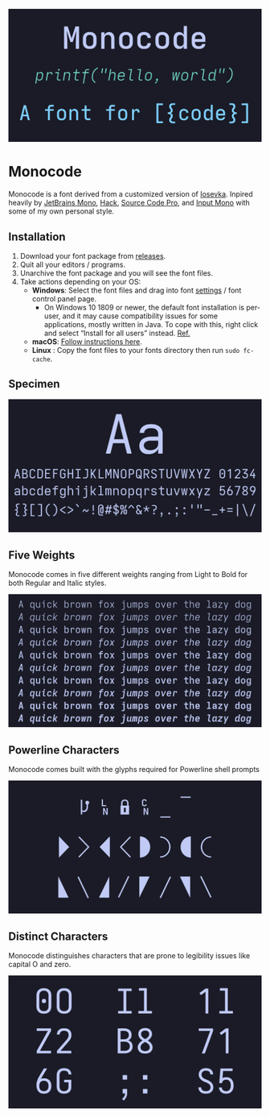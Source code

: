 ![Header Image](./images/monocode.png)

# Monocode

Monocode is a font derived from a customized version of [Iosevka](https://github.com/be5invis/Iosevka). Inpired heavily by [JetBrains Mono](https://www.jetbrains.com/lp/mono/), [Hack](https://sourcefoundry.org/hack/), [Source Code Pro](https://adobe-fonts.github.io/source-code-pro/), and [Input Mono](https://input.djr.com/) with some of my own personal style.

## Installation

1. Download your font package from [releases](https://github.com/aaronmbos/monocode/releases).
2. Quit all your editors / programs.
3. Unarchive the font package and you will see the font files.
4. Take actions depending on your OS:
   - **Windows**: Select the font files and drag into font [settings](ms-settings:fonts) / font control panel page.
     - On Windows 10 1809 or newer, the default font installation is per-user, and it may cause compatibility issues for some applications, mostly written in Java. To cope with this, right click and select “Install for all users” instead. [Ref.](https://youtrack.jetbrains.com/issue/JRE-1166?p=IDEA-200145)
   - **macOS**: [Follow instructions here](http://support.apple.com/kb/HT2509).
   - **Linux** : Copy the font files to your fonts directory then run `sudo fc-cache`.

## Specimen

![Monocode specimen](./images/monocode-specimen.png)

## Five Weights

Monocode comes in five different weights ranging from Light to Bold for both Regular and Italic styles.

![Monocode Weights](./images/monocode-weights.png)

## Powerline Characters

Monocode comes built with the glyphs required for Powerline shell prompts

![Monocode Powerline](./images/monocode-powerline.png)

## Distinct Characters

Monocode distinguishes characters that are prone to legibility issues like capital O and zero.

![Monocode Distinct](./images/monocode-distinct.png)
